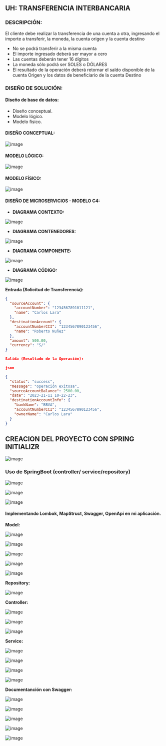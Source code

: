 ## **UH: TRANSFERENCIA INTERBANCARIA**

### **DESCRIPCIÓN:**  
El cliente debe realizar la transferencia de una cuenta a otra, ingresando el importe a transferir, la moneda, la cuenta origen y la cuenta destino
- No se podrá transferir a la misma cuenta
- El importe ingresado deberá ser mayor a cero
- Las cuentas deberán tener 16 dígitos
- La moneda sólo podrá ser SOLES o DÓLARES
- El resultado de la operación deberá retornar el saldo disponible de la cuenta Origen y los datos de beneficiario de la cuenta Destino

### **DISEÑO DE SOLUCIÓN:**

#### **Diseño de base de datos:**
- Diseño conceptual.
- Modelo lógico.
- Modelo físico.

#### **DISEÑO CONCEPTUAL:**

 ![image](https://github.com/LizetPV/Transfer2/assets/122371050/4bf66bf5-f7a9-48fa-ba29-d9764d7eb6b7)

#### **MODELO LÓGICO:**

![image](https://github.com/LizetPV/Transfer2/assets/122371050/14e324e1-a9fa-49ff-a5c7-7c1ec0150f38)

#### **MODELO FÍSICO:**
 
![image](https://github.com/LizetPV/Transfer2/assets/122371050/a6176358-3f01-4792-b9f0-9daa3110af13)


#### **DISEÑO DE MICROSERVICIOS - MODELO C4:**

- **DIAGRAMA CONTEXTO:**

![image](https://github.com/LizetPV/Transfer2/assets/122371050/e3f0fc20-8945-4a9b-befb-126b81e4ba31)


- **DIAGRAMA CONTENEDORES:**

![image](https://github.com/LizetPV/Transfer2/assets/122371050/fabf2908-3f0e-4876-8941-043d574b821e)


- **DIAGRAMA COMPONENTE:**

![image](https://github.com/LizetPV/Transfer2/assets/122371050/299cd3e6-2e8b-4957-b598-86512fdac6d4)


- **DIAGRAMA CÓDIGO:**

![image](https://github.com/LizetPV/Transfer2/assets/122371050/b4d545aa-dba9-478c-811f-8efd8e21fc2d)


**Entrada (Solicitud de Transferencia):**
```json
{
  "sourceAccount": {
    "accountNumber": "1234567891011121",
    "name": "Carlos Lara"
  },
  "destinationAccount": {
    "accountNumberCCI": "1234567890123456",
    "name": "Roberto Nuñez"
  },
  "amount": 500.00,
  "currency": "S/"
}

Salida (Resultado de la Operación):

json

{
  "status": "success",
  "message": "operación exitosa",
  "sourceAccountBalance": 2500.00,
  "date": "2023-21-11 10-22-23",
  "destinationAccountInfo": {
    "bankName": "BBVA",
    "accountNumberCCI": "1234567890123456",
    "ownerName": "Carlos Lara"
  }
}
```


## **CREACION DEL PROYECTO CON SPRING INITIALIZR**

![image](https://github.com/LizetPV/Transfer2/assets/122371050/e280bca1-0c09-48b9-954b-a841c5b33c4d)

### **Uso de SpringBoot (controller/ service/repository)**

![image](https://github.com/LizetPV/Transfer2/assets/122371050/085c479b-3a4c-4ecf-b845-0749c4f7adf9)

![image](https://github.com/LizetPV/Transfer2/assets/122371050/16926aa4-f237-411e-b3f8-d83532ff5b61)

![image](https://github.com/LizetPV/Transfer2/assets/122371050/3b53d99a-86fa-4e65-b6df-0f531ccd8250)



#### **Implementando Lombok, MapStruct, Swagger, OpenApi en mi aplicación.**

**Model:**

![image](https://github.com/LizetPV/Transfer2/assets/122371050/06f8b2fb-e3b2-43e3-acc9-68585f0136fc)


![image](https://github.com/LizetPV/Transfer2/assets/122371050/eb6e9dd7-5d3b-4516-8fae-8cdca139ef41)

![image](https://github.com/LizetPV/Transfer2/assets/122371050/02dd2cb7-b393-4f05-aef6-0d13094c42b9)

![image](https://github.com/LizetPV/Transfer2/assets/122371050/8aac84b9-747e-4852-a494-75e97999a6c0)

![image](https://github.com/LizetPV/Transfer2/assets/122371050/e59fc10a-261a-4911-aae9-47b6f5e28a55)

**Repository:**

![image](https://github.com/LizetPV/Transfer2/assets/122371050/01789307-6943-42a5-8492-9060a7e485a6)

**Controller:**

![image](https://github.com/LizetPV/Transfer2/assets/122371050/4f1d51ce-0c74-429e-aefd-b5b463e87e38)

![image](https://github.com/LizetPV/Transfer2/assets/122371050/312ccc3d-2d3a-4cdc-b879-892c4b3b6e36)

![image](https://github.com/LizetPV/Transfer2/assets/122371050/a673d8ab-a2b4-4c3e-b75b-15077da379f2)

**Service:**

![image](https://github.com/LizetPV/Transfer2/assets/122371050/0a9863f1-285c-43e9-96d5-c656fe63d3ca)

![image](https://github.com/LizetPV/Transfer2/assets/122371050/0f70c3fd-11b6-4d2b-b701-13519bcdbb75)

![image](https://github.com/LizetPV/Transfer2/assets/122371050/3833f999-6981-4e25-8615-aa1bc5e22ef8)

![image](https://github.com/LizetPV/Transfer2/assets/122371050/813bb412-31da-47b7-ba50-f63d2ecbf3ca)

**Documentanción con Swagger:**

![image](https://github.com/LizetPV/Transfer2/assets/122371050/fa825719-075e-4a59-bb4f-2b685399c996)

![image](https://github.com/LizetPV/Transfer2/assets/122371050/01feb909-c2c4-479f-9bc2-a64ec58269eb)

![image](https://github.com/LizetPV/Transfer2/assets/122371050/1147f923-7ba2-4c37-b96d-3ee36370504d)

![image](https://github.com/LizetPV/Transfer2/assets/122371050/e108fb46-7a3b-4736-a8cf-fedfd7fe0b80)

![image](https://github.com/LizetPV/Transfer2/assets/122371050/c8ad7a41-4480-41f4-82c5-49e342e078ce)












